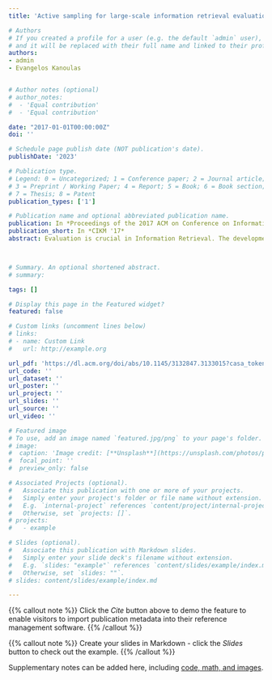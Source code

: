 ```yaml
---
title: 'Active sampling for large-scale information retrieval evaluation'

# Authors
# If you created a profile for a user (e.g. the default `admin` user), write the username (folder name) here
# and it will be replaced with their full name and linked to their profile.
authors:
- admin
- Evangelos Kanoulas


# Author notes (optional)
# author_notes:
#  - 'Equal contribution'
#  - 'Equal contribution'

date: "2017-01-01T00:00:00Z"
doi: ''

# Schedule page publish date (NOT publication's date).
publishDate: '2023'

# Publication type.
# Legend: 0 = Uncategorized; 1 = Conference paper; 2 = Journal article;
# 3 = Preprint / Working Paper; 4 = Report; 5 = Book; 6 = Book section;
# 7 = Thesis; 8 = Patent
publication_types: ['1']

# Publication name and optional abbreviated publication name.
publication: In *Proceedings of the 2017 ACM on Conference on Information and Knowledge Management*
publication_short: In *CIKM '17*
abstract: Evaluation is crucial in Information Retrieval. The development of models, tools and methods has significantly benefited from the availability of reusable test collections formed through a standardized and thoroughly tested methodology, known as the Cranfield paradigm. Constructing these collections requires obtaining relevance judgments for a pool of documents, retrieved by systems participating in an evaluation task; thus involves immense human labor. To alleviate this effort different methods for constructing collections have been proposed in the literature, falling under two broad categories, (a) sampling, and (b) active selection of documents. The former devises a smart sampling strategy by choosing only a subset of documents to be assessed and inferring evaluation measure on the basis of the obtained sample; the sampling distribution is being fixed at the beginning of the process. The latter recognizes that systems contributing documents to be judged vary in quality, and actively selects documents from good systems. The quality of systems is measured every time a new document is being judged. In this paper we seek to solve the problem of large-scale retrieval evaluation combining the two approaches. We devise an active sampling method that avoids the bias of the active selection methods towards good systems, and at the same time reduces the variance of the current sampling approaches by placing a distribution over systems, which varies as judgments become available. We validate the proposed method using TREC data and demonstrate the advantages of this new method compared to past approaches.



# Summary. An optional shortened abstract.
# summary: 

tags: []

# Display this page in the Featured widget?
featured: false

# Custom links (uncomment lines below)
# links:
# - name: Custom Link
#   url: http://example.org

url_pdf: 'https://dl.acm.org/doi/abs/10.1145/3132847.3133015?casa_token=-r11eTa_gm8AAAAA:AMB9_1Wi26jo_s_V0aOWouC_LQg0ffIHj02zQYY_7XFthd8uy2jc-2q9Nw374cFGTjNnVXWMNhL7i7g'
url_code: ''
url_dataset: ''
url_poster: ''
url_project: ''
url_slides: ''
url_source: ''
url_video: ''

# Featured image
# To use, add an image named `featured.jpg/png` to your page's folder.
# image:
#  caption: 'Image credit: [**Unsplash**](https://unsplash.com/photos/pLCdAaMFLTE)'
#  focal_point: ''
#  preview_only: false

# Associated Projects (optional).
#   Associate this publication with one or more of your projects.
#   Simply enter your project's folder or file name without extension.
#   E.g. `internal-project` references `content/project/internal-project/index.md`.
#   Otherwise, set `projects: []`.
# projects:
#   - example

# Slides (optional).
#   Associate this publication with Markdown slides.
#   Simply enter your slide deck's filename without extension.
#   E.g. `slides: "example"` references `content/slides/example/index.md`.
#   Otherwise, set `slides: ""`.
# slides: content/slides/example/index.md

---
```


{{% callout note %}}
Click the _Cite_ button above to demo the feature to enable visitors to import publication metadata into their reference management software.
{{% /callout %}}

{{% callout note %}}
Create your slides in Markdown - click the _Slides_ button to check out the example.
{{% /callout %}}

Supplementary notes can be added here, including [code, math, and images](https://wowchemy.com/docs/writing-markdown-latex/).
